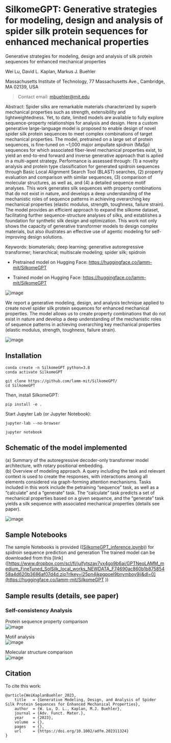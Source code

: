 # SilkomeGPT: Generative strategies for modeling, design and analysis of spider silk protein sequences for enhanced mechanical properties
Generative strategies for modeling, design and analysis of silk protein sequences for enhanced mechanical properties

Wei Lu, David L. Kaplan, Markus J. Buehler 

Massachusetts Institute of Technology, 77 Massachusetts Ave., Cambridge, MA 02139, USA 

> Contact email: mbuehler@mit.edu

Abstract: Spider silks are remarkable materials characterized by superb mechanical properties such as strength, extensibility and lightweightedness. Yet, to date, limited models are available to fully explore sequence-property relationships for analysis and design. Here a custom generative large-language model is proposed to enable design of novel spider silk protein sequences to meet complex combinations of target mechanical properties. The model, pretrained on a large set of protein sequences, is fine-tuned on ~1,000 major ampullate spidroin (MaSp) sequences for which associated fiber-level mechanical properties exist, to yield an end-to-end forward and inverse generative approach that is aplied in a multi-agent strategy. Performance is assessed through: (1) a novelty analysis and protein type classification for generated spidroin sequences through Basic Local Alignment Search Tool (BLAST) searches, (2) property evaluation and comparison with similar sequences, (3) comparison of molecular structures, as well as, and (4) a detailed sequence motif analyses. This work generates silk sequences with property combinations that do not exist in nature, and develops a deep understanding of the mechanistic roles of sequence patterns in achieving overarching key mechanical properties (elastic modulus, strength, toughness, failure strain). The model provides an efficient approach to expand the silkome dataset, facilitating further sequence-structure analyses of silks, and establishes a foundation for synthetic silk design and optimization. This work not only shows the capacity of generative transformer models to design complex materials, but also illustrates an effective use of agentic modeling for self-improving design solutions. 

Keywords: biomaterials; deep learning; generative autoregressive transformer; hierarchical; multiscale modeling; spider silk; spidroin

* Pretrained model on Hugging Face: https://huggingface.co/lamm-mit/SilkomeGPT

* Trained model on Hugging Face: https://huggingface.co/lamm-mit/SilkomeGPT 

![image](https://github.com/lamm-mit/SilkomeGPT/assets/101393859/bfb2b832-f806-4d5d-9068-0ec982784e93)

We report a generative modeling, design, and analysis technique applied to create novel spider silk protein sequences for enhanced mechanical properties. The model allows us to create property combinations that do not exist in nature and develop a deep understanding of the mechanistic roles of sequence patterns in achieving overarching key mechanical properties (elastic modulus, strength, toughness, failure strain).

![image](https://github.com/lamm-mit/SilkomeGPT/assets/101393859/8661d281-12a8-4507-b610-939377a1b694)

## Installation
```
conda create -n SilkomeGPT python=3.8
conda activate SilkomeGPT
```
```
git clone https://github.com/lamm-mit/SilkomeGPT/
cd SilkomeGPT
```
Then, install SilkomeGPT:
```
pip install -e .
```
Start Jupyter Lab (or Jupyter Notebook):
```
jupyter-lab --no-browser
```
```
jupyter notebook
```

## Schematic of the model implemented
(a) Summary of the autoregressive decoder-only transformer model architecture, with rotary positional embedding.    
(b) Overview of modeling approach. A query including the task and relevant context is used to create the responses, with interactions among all elements considered via graph-forming attention mechanisms. Tasks included in this work include the petraining “sequence” task, as well as a “calculate” and a “generate” task. The “calculate” task predicts a set of mechanical properties based on a given sequence, and the “generate” task yields a silk sequence with associated mechanical properties (details see paper). 

![image](https://github.com/lamm-mit/SilkomeGPT/assets/101393859/599c30af-7ef0-4950-ae92-13c229a982ea)

## Sample Notebooks
The sample Notebooks is provided ([[SilkomeGPT_inference.ipynb)]([https://github.com/lamm-mit/SilkomeGPT/blob/73ac8a98c48ee6285f1529b7e0c1debc885086b4/Model_inference_V2.ipynb](https://github.com/lamm-mit/SilkomeGPT/blob/main/SilkomeGPT_inference.ipynb))) for spidroin sequence prediction and generation    
The trained model can be downloaded from this [link]([https://www.dropbox.com/scl/fi/julfytszav7yx4go9b6ai/GPTNeoLAMM_medium_FineTuned_SolSilk_local_works_NEWDATA_F74690ac860b1b87585458a4d620b3686af07d4d.zip?rlkey=i25pn4jkpgpoel9bnymboy9ij&dl=0](https://huggingface.co/lamm-mit/SilkomeGPT ))    

## Sample results (details, see paper)
### Self-consistency Analysis
Protein sequence property comparison    
![image](https://github.com/lamm-mit/SilkomeGPT/assets/101393859/ea0f1073-8d69-4d54-8d39-5ac3c9cf76ef)

Motif analysis    
![image](https://github.com/lamm-mit/SilkomeGPT/assets/101393859/5357e500-dae8-41a4-b699-9f949d245150)

Molecular structure comparison    
![image](https://github.com/lamm-mit/SilkomeGPT/assets/101393859/2f446c2e-f762-44ad-8b85-6caaeecb7c7f)

## Citation
To cite this work:
```
@article{WeiKaplanBuehler_2023,
    title   = {Generative Modeling, Design, and Analysis of Spider Silk Protein Sequences for Enhanced Mechanical Properties},
    author  = {W. Lu, D. L., Kaplan, M.J. Buehler},
    journal = {Adv. Funct. Mater.},
    year    = {2023},
    volume  = {},
    pages   = {},
    url     = {https://doi.org/10.1002/adfm.202311324}
}
```
